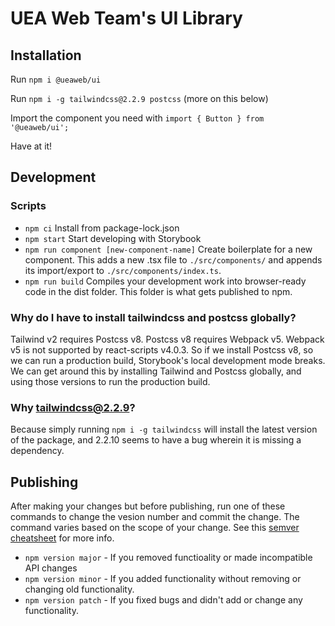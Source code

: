 # UEA Web Team's UI Library

## Installation

Run `npm i @ueaweb/ui`

Run `npm i -g tailwindcss@2.2.9 postcss` (more on this below)

Import the component you need with `import { Button } from '@ueaweb/ui';`

Have at it!

## Development

### Scripts

- `npm ci` Install from package-lock.json
- `npm start` Start developing with Storybook
- `npm run component [new-component-name]` Create boilerplate for a new component. This adds a new .tsx file to `./src/components/` and appends its import/export to `./src/components/index.ts`.
- `npm run build` Compiles your development work into browser-ready code in the dist folder. This folder is what gets published to npm.

### Why do I have to install tailwindcss and postcss globally?

Tailwind v2 requires Postcss v8. Postcss v8 requires Webpack v5. Webpack v5 is not supported by react-scripts v4.0.3. So if we install Postcss v8, so we can run a production build, Storybook's local development mode breaks. We can get around this by installing Tailwind and Postcss globally, and using those versions to run the production build.

### Why tailwindcss@2.2.9?

Because simply running `npm i -g tailwindcss` will install the latest version of the package, and 2.2.10 seems to have a bug wherein it is missing a dependency.

## Publishing

After making your changes but before publishing, run one of these commands to change the vesion number and commit the change. The command varies based on the scope of your change. See this [semver cheatsheet](https://devhints.io/semver) for more info.

- `npm version major` - If you removed functioality or made incompatible API changes
- `npm version minor` - If you added functionality without removing or changing old functionality.
- `npm version patch` - If you fixed bugs and didn't add or change any functionality.
